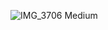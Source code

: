 


![IMG_3706 Medium](https://github.com/user-attachments/assets/91bd874a-6ca7-48d9-975f-f461081158dc)
